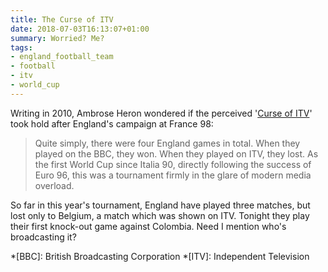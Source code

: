 ```yaml
---
title: The Curse of ITV
date: 2018-07-03T16:13:07+01:00
summary: Worried? Me?
tags:
- england_football_team
- football
- itv
- world_cup
---
```

Writing in 2010, Ambrose Heron wondered if the perceived '[Curse of ITV][1]' took hold after England's campaign at France 98:

> Quite simply, there were four England games in total. When they played on the BBC, they won. When they played on ITV, they lost. As the first World Cup since Italia 90, directly following the success of Euro 96, this was a tournament firmly in the glare of modern media overload.

So far in this year's tournament, England have played three matches, but lost only to Belgium, a match which was shown on ITV. Tonight they play their first knock-out game against Colombia. Need I mention who's broadcasting it?

[1]: http://www.filmdetail.com/2010/06/21/the-curse-of-itv-england-world-cup

*[BBC]: British Broadcasting Corporation
*[ITV]: Independent Television
